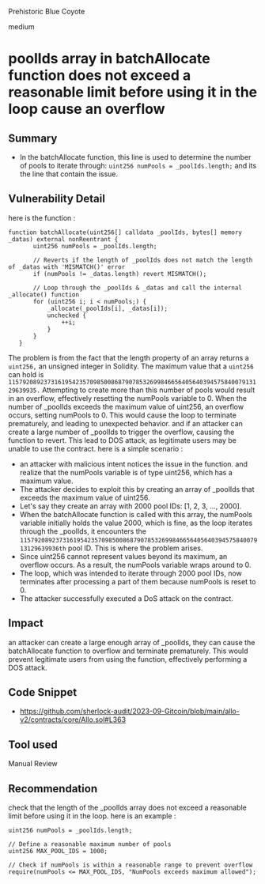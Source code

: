 Prehistoric Blue Coyote

medium

# poolIds array in batchAllocate function does not exceed a reasonable limit before using it in the loop cause an overflow
## Summary
- In the batchAllocate function, this line is used to determine the number of pools to iterate through:
`uint256 numPools = _poolIds.length;` and its the line that contain the issue.
## Vulnerability Detail
here is the function :
 ```solidity
 function batchAllocate(uint256[] calldata _poolIds, bytes[] memory _datas) external nonReentrant {
        uint256 numPools = _poolIds.length;

        // Reverts if the length of _poolIds does not match the length of _datas with 'MISMATCH()' error
        if (numPools != _datas.length) revert MISMATCH();

        // Loop through the _poolIds & _datas and call the internal _allocate() function
        for (uint256 i; i < numPools;) {
            _allocate(_poolIds[i], _datas[i]);
            unchecked {
                ++i;
            }
        }
    }

```
The problem is from the fact that the length property of an array returns a `uint256,` an unsigned integer in Solidity. The maximum value that a `uint256` can hold is `115792089237316195423570985008687907853269984665640564039457584007913129639935.` Attempting to create more than this number of pools would result in an  overflow, effectively resetting the numPools variable to 0.
When the number of _poolIds exceeds the maximum value of uint256, an  overflow occurs, setting numPools to 0. This would cause the loop to terminate prematurely, and leading to unexpected behavior.
and if an attacker can create a large number of _poolIds to trigger the overflow, causing the function to revert. This  lead to DOS attack, as legitimate users may be unable to use the contract.
here is a simple scenario :
-  an attacker with malicious intent notices the issue in the function. and realize that the numPools variable is of type uint256, which has a maximum value.
- The attacker decides to exploit this by creating an array of _poolIds that exceeds the maximum value of uint256. 
- Let's say they create an array with 2000 pool IDs: [1, 2, 3, ..., 2000].
- When the batchAllocate function is called with this array, the numPools variable initially holds the value 2000, which is fine, as the loop iterates through the _poolIds, it encounters the `115792089237316195423570985008687907853269984665640564039457584007913129639936th` pool ID. This is where the problem arises.
- Since uint256 cannot represent values beyond its maximum, an overflow occurs. As a result, the numPools variable wraps around to 0.
- The loop, which was intended to iterate through 2000 pool IDs, now terminates  after processing a part of them because numPools is reset to 0.
- The attacker successfully executed a DoS attack on the contract.

## Impact

an attacker can create a large enough array of _poolIds, they can cause the batchAllocate function to overflow and terminate prematurely. This would prevent legitimate users from using the function, effectively performing a DOS attack.

## Code Snippet
- https://github.com/sherlock-audit/2023-09-Gitcoin/blob/main/allo-v2/contracts/core/Allo.sol#L363
## Tool used
Manual Review
## Recommendation
 check that the length of the _poolIds array does not exceed a reasonable limit before using it in the loop.
here is an example :
```solidity
uint256 numPools = _poolIds.length;

// Define a reasonable maximum number of pools
uint256 MAX_POOL_IDS = 1000;

// Check if numPools is within a reasonable range to prevent overflow
require(numPools <= MAX_POOL_IDS, "NumPools exceeds maximum allowed");

```
